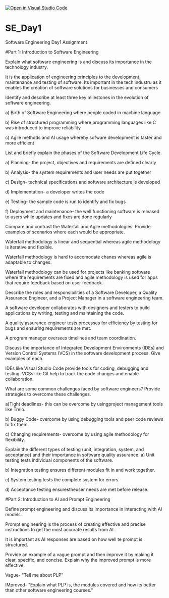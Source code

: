 [![Open in Visual Studio Code](https://classroom.github.com/assets/open-in-vscode-2e0aaae1b6195c2367325f4f02e2d04e9abb55f0b24a779b69b11b9e10269abc.svg)](https://classroom.github.com/online_ide?assignment_repo_id=18393855&assignment_repo_type=AssignmentRepo)
# SE_Day1
Software Engineering Day1 Assignment

#Part 1: Introduction to Software Engineering

Explain what software engineering is and discuss its importance in the technology industry.

It is the application of engineering principles to the development, maintenance and testing of software. Its important in the tech industru as it enables the creation of software solutions for businesses and consumers

Identify and describe at least three key milestones in the evolution of software engineering.

a) Birth of Software Engineering where people coded in machine language

b) Rise of structured programming where programming languages like C was introduced to improve reliability

c) Agile methods and AI usage whereby sofware development is faster and more efficient

List and briefly explain the phases of the Software Development Life Cycle.

a) Planning- the project, objectives and requirements are defined clearly

b) Analysis- the system requirements and user needs are put together

c) Design- technical specifications and software architecture is developed

d) Implementation- a developer writes the code

e) Testing- the sample code is run to identify and fix bugs

f) Deployment and maintenance- the well functioning software is released to users while updates and fixes are done regularly

Compare and contrast the Waterfall and Agile methodologies. Provide examples of scenarios where each would be appropriate.

Waterfall methodology is linear and sequential whereas agile methodology is iterative and flexible.

Waterfall methodology is hard to accomodate chanes whereas agile is adaptable to changes.

Waterfall methodology can be used for projects like banking software where the requirements are fixed and agile methodology is used for apps that require feedback based on user feedback.


Describe the roles and responsibilities of a Software Developer, a Quality Assurance Engineer, and a Project Manager in a software engineering team.

A software developer collaborates with designers and testers to build applications by writing, testing and maintaining the code.

A quality assurance engineer tests processes for efficiency by testing for bugs and ensuring requirements are met.

A program manager oversees timelines and team coordination.


Discuss the importance of Integrated Development Environments (IDEs) and Version Control Systems (VCS) in the software development process. Give examples of each.

IDEs like Visual Studio Code provide tools for coding, debugging and testing. VCSs like Git help to track the code changes and enable collaboration.


What are some common challenges faced by software engineers? Provide strategies to overcome these challenges.

a)Tight deadlines- this can be overcome by usingproject management tools like Trelo.

b) Buggy Code- overcome by using debugging tools and peer code reviews to fix them.

c) Changing requirements- overcome by using agile methodology for flexibility.


Explain the different types of testing (unit, integration, system, and acceptance) and their importance in software quality assurance.
a) Unit testing tests individual components of the software.

b) Integration testing ensures different modules fit in and work together.

c) System testing tests the complete system for errors.

d) Acceotance testing ensurestheuser needs are met before release.


#Part 2: Introduction to AI and Prompt Engineering


Define prompt engineering and discuss its importance in interacting with AI models.

Prompt engineering is the process of creating effective and precise instructions to get the most accurate results from AI.

It is important as AI responses are based on how well te prompt is structured.


Provide an example of a vague prompt and then improve it by making it clear, specific, and concise. Explain why the improved prompt is more effective.

Vague- "Tell me about PLP"

IMproved- "Explain what PLP is, the modules covered and how its better than other software engineering courses."
